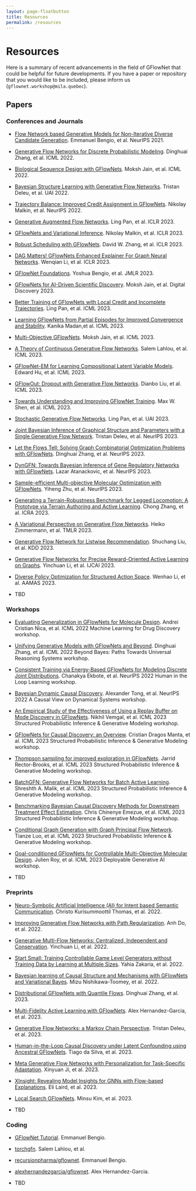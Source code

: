 ```yaml
---
layout: page-floatbutton
title: Resources
permalink: /resources
---
```


# Resources

Here is a summary of recent advancements in the field of GFlowNet that could be helpful for future developments. If you have a paper or repository that you would like to be included, please inform us (`gflownet.workshop@mila.quebec`).

## Papers

### Conferences and Journals
- [Flow Network based Generative Models for Non-Iterative Diverse Candidate Generation](https://papers.nips.cc/paper/2021/hash/e614f646836aaed9f89ce58e837e2310-Abstract.html). Emmanuel Bengio, et al. NeurIPS 2021.

- [Generative Flow Networks for Discrete Probabilistic Modeling](https://arxiv.org/pdf/2202.01361.pdf). Dinghuai Zhang, et al. ICML 2022.

- [Biological Sequence Design with GFlowNets](https://arxiv.org/pdf/2203.04115.pdf). Moksh Jain, et al. ICML 2022.

- [Bayesian Structure Learning with Generative Flow Networks](https://arxiv.org/pdf/2202.13903.pdf). Tristan Deleu, et al. UAI 2022.

- [Trajectory Balance: Improved Credit Assignment in GFlowNets](https://arxiv.org/pdf/2201.13259.pdf). Nikolay Malkin, et al. NeurIPS 2022.

- [Generative Augmented Flow Networks](https://arxiv.org/pdf/2210.03308.pdf). Ling Pan, et al. ICLR 2023.

- [GFlowNets and Variational Inference](https://arxiv.org/pdf/2210.00580.pdf). Nikolay Malkin, et al. ICLR 2023.

- [Robust Scheduling with GFlowNets](https://arxiv.org/pdf/2302.05446.pdf). David W. Zhang, et al. ICLR 2023.

- [DAG Matters! GFlowNets Enhanced Explainer For Graph Neural Networks](https://arxiv.org/pdf/2303.02448.pdf). Wenqian Li, et al. ICLR 2023.

- [GFlowNet Foundations](https://arxiv.org/pdf/2111.09266.pdf). Yoshua Bengio, et al. JMLR 2023.

- [GFlowNets for AI-Driven Scientific Discovery](https://arxiv.org/pdf/2302.00615.pdf). Moksh Jain, et al. Digital Discovery 2023.

- [Better Training of GFlowNets with Local Credit and Incomplete Trajectories](https://arxiv.org/pdf/2302.01687.pdf). Ling Pan, et al. ICML 2023.

- [Learning GFlowNets from Partial Episodes for Improved Convergence and Stability](https://arxiv.org/pdf/2209.12782.pdf). Kanika Madan,et al. ICML 2023.

- [Multi-Objective GFlowNets](https://arxiv.org/pdf/2210.12765.pdf). Moksh Jain, et al. ICML 2023.

- [A Theory of Continuous Generative Flow Networks](https://arxiv.org/pdf/2301.12594.pdf). Salem Lahlou, et al. ICML 2023.

- [GFlowNet-EM for Learning Compositional Latent Variable Models](https://arxiv.org/pdf/2302.06576.pdf). Edward Hu, et al. ICML 2023.

- [GFlowOut: Dropout with Generative Flow Networks](https://arxiv.org/pdf/2210.12928.pdf). Dianbo Liu, et al. ICML 2023.

- [Towards Understanding and Improving GFlowNet Training](https://arxiv.org/pdf/2305.07170.pdf). Max W. Shen, et al. ICML 2023.

- [Stochastic Generative Flow Networks](https://arxiv.org/pdf/2302.09465.pdf). Ling Pan, et al. UAI 2023.

- [Joint Bayesian Inference of Graphical Structure and Parameters with a Single Generative Flow Network](https://arxiv.org/pdf/2305.19366.pdf). Tristan Deleu, et al. NeurIPS 2023.

- [Let the Flows Tell: Solving Graph Combinatorial Optimization Problems with GFlowNets](https://arxiv.org/pdf/2305.17010.pdf). Dinghuai Zhang, et al. NeurIPS 2023.

- [DynGFN: Towards Bayesian Inference of Gene Regulatory Networks with GFlowNets](https://arxiv.org/pdf/2302.04178.pdf). Lazar Atanackovic, et al. NeurIPS 2023.

- [Sample-efficient Multi-objective Molecular Optimization with GFlowNets](https://arxiv.org/pdf/2302.04040.pdf). Yiheng Zhu, et al. NeurIPS 2023.

- [Generating a Terrain-Robustness Benchmark for Legged Locomotion: A Prototype via Terrain Authoring and Active Learning](https://arxiv.org/pdf/2208.07681.pdf). Chong Zhang, et al. ICRA 2023.

- [A Variational Perspective on Generative Flow Networks](https://openreview.net/pdf?id=AZ4GobeSLq). Heiko Zimmermann, et al. TMLR 2023.

- [Generative Flow Network for Listwise Recommendation](https://arxiv.org/pdf/2306.02239.pdf). Shuchang Liu, et al. KDD 2023. 

- [Generative Flow Networks for Precise Reward-Oriented Active Learning on Graphs](https://arxiv.org/pdf/2304.11989.pdf). Yinchuan Li, et al. IJCAI 2023.

- [Diverse Policy Optimization for Structured Action Space](https://arxiv.org/pdf/2302.11917.pdf). Wenhao Li, et al. AAMAS 2023.

- TBD

### Workshops
- [Evaluating Generalization in GFlowNets for Molecule Design](https://openreview.net/forum?id=JFSaHKNZ35b). Andrei Cristian Nica, et al. ICML 2022 Machine Learning for Drug Discovery workshop.

- [Unifying Generative Models with GFlowNets and Beyond](https://arxiv.org/pdf/2209.02606.pdf). Dinghuai Zhang, et al. ICML 2022 Beyond Bayes: Paths Towards Universal Reasoning Systems workshop.

- [Consistent Training via Energy-Based GFlowNets for Modeling Discrete Joint Distributions](https://arxiv.org/pdf/2211.00568.pdf). Chanakya Ekbote, et al. NeurIPS 2022 Human in the Loop Learning workshop.

- [Bayesian Dynamic Causal Discovery](https://openreview.net/pdf?id=PENiAjO0U3). Alexander Tong, et al. NeurIPS 2022 A Causal View on Dynamical Systems workshop.

- [An Empirical Study of the Effectiveness of Using a Replay Buffer on Mode Discovery in GFlowNets](https://arxiv.org/pdf/2307.07674.pdf). Nikhil Vemgal, et al. ICML 2023 Structured Probabilistic Inference & Generative Modeling workshop. 

- [GFlowNets for Causal Discovery: an Overview](https://openreview.net/attachment?id=atgDufs209&name=pdf). Cristian Dragos Manta, et al. ICML 2023 Structured Probabilistic Inference & Generative Modeling workshop. 

- [Thompson sampling for improved exploration in GFlowNets](https://arxiv.org/pdf/2306.17693.pdf). Jarrid Rector-Brooks, et al. ICML 2023 Structured Probabilistic Inference & Generative Modeling workshop. 

- [BatchGFN: Generative Flow Networks for Batch Active Learning](https://arxiv.org/pdf/2306.15058.pdf). Shreshth A. Malik, et al. ICML 2023 Structured Probabilistic Inference & Generative Modeling workshop. 

- [Benchmarking Bayesian Causal Discovery Methods for Downstream Treatment Effect Estimation](https://arxiv.org/pdf/2307.04988.pdf). Chris Chinenye Emezue, et al. ICML 2023 Structured Probabilistic Inference & Generative Modeling workshop. 

- [Conditional Graph Generation with Graph Principal Flow Network](https://openreview.net/pdf?id=1CbGa6gxQr). Tianze Luo, et al. ICML 2023 Structured Probabilistic Inference & Generative Modeling workshop. 

- [Goal-conditioned GFlowNets for Controllable Multi-Objective Molecular Design](https://arxiv.org/pdf/2306.04620.pdf). Julien Roy, et al. ICML 2023 Deployable Generative AI workshop.

- TBD

### Preprints
- [Neuro-Symbolic Artificial Intelligence (AI) for Intent based Semantic Communication](https://arxiv.org/pdf/2205.10768.pdf). Christo Kurisummoottil Thomas, et al. 2022.

- [Improving Generative Flow Networks with Path Regularization](https://arxiv.org/pdf/2209.15092.pdf). Anh Do, et al. 2022.

- [Generative Multi-Flow Networks: Centralized, Independent and Conservation](https://openreview.net/forum?id=OTIhUlChVaT). Yinchuan Li, et al. 2022.

- [Start Small: Training Controllable Game Level Generators without Training Data by Learning at Multiple Sizes](https://arxiv.org/pdf/2209.15052.pdf). Yahia Zakaria, et al. 2022.

- [Bayesian learning of Causal Structure and Mechanisms with GFlowNets and Variational Bayes](https://arxiv.org/pdf/2211.02763.pdf). Mizu Nishikawa-Toomey, et al. 2022. 

- [Distributional GFlowNets with Quantile Flows](https://arxiv.org/pdf/2302.05793.pdf). Dinghuai Zhang, et al. 2023.

- [Multi-Fidelity Active Learning with GFlowNets](https://arxiv.org/pdf/2306.11715.pdf). Alex Hernandez-Garcia, et al. 2023.

- [Generative Flow Networks: a Markov Chain Perspective](https://arxiv.org/pdf/2307.01422.pdf). Tristan Deleu, et al. 2023.

- [Human-in-the-Loop Causal Discovery under Latent Confounding using Ancestral GFlowNets](https://arxiv.org/pdf/2309.12032.pdf). Tiago da Silva, et al. 2023.

- [Meta Generative Flow Networks with Personalization for Task-Specific Adaptation](https://arxiv.org/pdf/2306.09742.pdf). Xinyuan Ji, et al. 2023.

- [XInsight: Revealing Model Insights for GNNs with Flow-based Explanations](https://arxiv.org/pdf/2306.04791.pdf). Eli Laird, et al. 2023.

- [Local Search GFlowNets](https://arxiv.org/pdf/2310.02710.pdf). Minsu Kim, et al. 2023.

- TBD

### Coding
- [GFlowNet Tutorial](https://colab.research.google.com/drive/1fUMwgu2OhYpQagpzU5mhe9_Esib3Q2VR). Emmanuel Bengio.

- [torchgfn](https://github.com/saleml/torchgfn). Salem Lahlou, et al.

- [recursionpharma/gflownet](https://github.com/recursionpharma/gflownet). Emmanuel Bengio.  

- [alexhernandezgarcia/gflownet](https://github.com/alexhernandezgarcia/gflownet). Alex Hernandez-Garcia.

- TBD